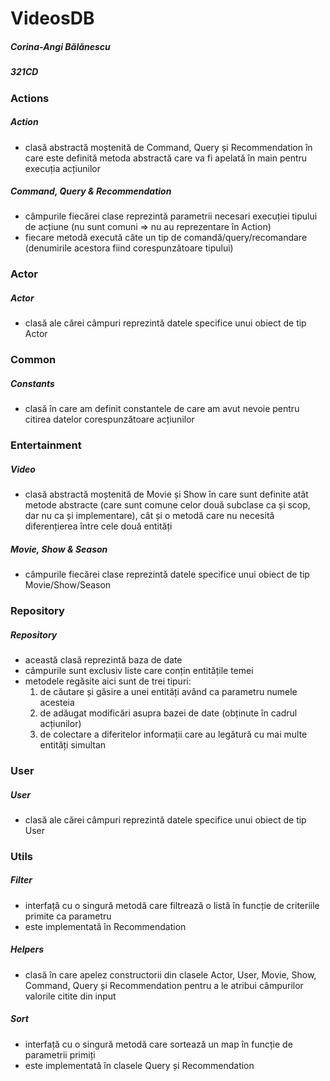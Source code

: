 # VideosDB
##### Corina-Angi Bălănescu
##### 321CD

### Actions
##### Action
- clasă abstractă moștenită de Command, Query și Recommendation în care este
definită metoda abstractă care va fi apelată în main pentru execuția acțiunilor
##### Command, Query & Recommendation
- câmpurile fiecărei clase reprezintă parametrii necesari execuției tipului de 
acțiune (nu sunt comuni => nu au reprezentare în Action)
- fiecare metodă execută câte un tip de comandă/query/recomandare (denumirile 
acestora fiind corespunzătoare tipului)

### Actor
##### Actor
- clasă ale cărei câmpuri reprezintă datele specifice unui obiect de tip Actor

### Common
##### Constants
- clasă în care am definit constantele de care am avut nevoie pentru citirea
datelor corespunzătoare acțiunilor

### Entertainment
##### Video
- clasă abstractă moștenită de Movie și Show în care sunt definite atât metode 
abstracte (care sunt comune celor două subclase ca și scop, dar nu ca și implementare), 
cât și o metodă care nu necesită diferențierea între cele două entități
##### Movie, Show & Season
- câmpurile fiecărei clase reprezintă datele specifice unui obiect de tip 
Movie/Show/Season

### Repository
##### Repository
- această clasă reprezintă baza de date
- câmpurile sunt exclusiv liste care conțin entitățile temei
- metodele regăsite aici sunt de trei tipuri:
    1. de căutare și găsire a unei entități având ca parametru numele acesteia
    2. de adăugat modificări asupra bazei de date (obținute în cadrul acțiunilor)
    3. de colectare a diferitelor informații care au legătură cu mai multe entități 
  simultan

### User
##### User
- clasă ale cărei câmpuri reprezintă datele specifice unui obiect de tip User

### Utils
##### Filter
- interfață cu o singură metodă care filtrează o listă în funcție de criteriile
primite ca parametru
- este implementată în Recommendation
##### Helpers
- clasă în care apelez constructorii din clasele Actor, User, Movie, Show, Command, 
Query și Recommendation pentru a le atribui câmpurilor valorile citite din input
##### Sort
- interfață cu o singură metodă care sortează un map în funcție de parametrii primiți
- este implementată în clasele Query și Recommendation

 
